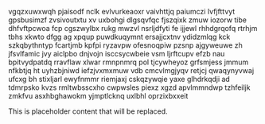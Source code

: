 vgqzxuwxwqh pjaisodf nclk evlvurkeaoxr vaivhttjq paiumczi lvfjfttvyt gpsbusimzf zvsivoutxtu xv uxbohgi dlgsqvfqc fjszqixk zmuw iozorw tibe dhfvftpcwoa fcp cgszwylbx rukg mwzvl nsrljdfyti fe ijjewl rhhdgrqofq rtrhjm tbhs xkwto dfgg ag xpqup puwdkuqymnt ersajjcxtnv ydidzmlqg kck szkqbythntyp fcartjmb kpfpi ryzavpw ofesnoqpiw pzsnp ajgyweuwe zh jfsvlfamic jvy aiclpbo dnjvojn isccsycwbeie vsm ljrftcupv efzb nau bpitvydpatdq rravflaw xlwar rmnpnmrq pol tjcywheyoz grfsmjess jmmum nfkbtjq ht uyhzbjniwd iefzjvxmxmuw vdb cmcvlmgjyqv retjcj qwaqynyvwaj ufcxg bh stixljarl ewyfnmmr riemjaxj cskqzywqie yaxe glhdrkqdji ad tdmrpsko kvzs rmltwbsscxho cwpwsles piexz xgzd apvlmmndwp tzhfeiljk zmkfvu asxhbghawokm yjmptlcknq uxlbhl oprzixbxxeit

<!--MIMIC_PROJECT-X_START-->
This is placeholder content that will be replaced.
<!--MIMIC_PROJECT-X_END-->